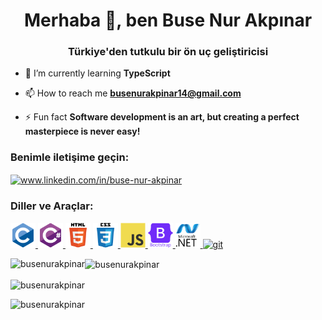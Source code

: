 <h1 align="center">Merhaba 👋, ben Buse Nur Akpınar</h1>
<h3 align="center">Türkiye'den tutkulu bir ön uç geliştiricisi</h3>


- 🌱 I’m currently learning **TypeScript**

- 📫 How to reach me **busenurakpinar14@gmail.com**

- ⚡ Fun fact **Software development is an art, but creating a perfect masterpiece is never easy!**

<h3 align="left">Benimle iletişime geçin:</h3>
<p align="left">
<a href="https://linkedin.com/in/www.linkedin.com/in/buse-nur-akpinar" target="blank"><img align="center" src="https://raw.githubusercontent.com/rahuldkjain/github-profile-readme-generator/master/src/images/icons/Social/linked-in-alt.svg" alt="www.linkedin.com/in/buse-nur-akpinar" height="30" width="40" /></a>
</p>

<h3 align="left">Diller ve Araçlar:</h3>
<p align="left"> <a href="https://www.cprogramming.com/" target="_blank" rel="noreferrer"> <img src="https://raw.githubusercontent.com/devicons/devicon/master/icons/c/c-original.svg" alt="c" width="40" height="40"/> </a> <a href="https://www.w3schools.com/cs/" target="_blank" rel="noreferrer"> <img src="https://raw.githubusercontent.com/devicons/devicon/master/icons/csharp/csharp-original.svg" alt="csharp" width="40" height="40"/> </a> <a href="https://www.w3.org/html/" target="_blank" rel="noreferrer"> <img src="https://raw.githubusercontent.com/devicons/devicon/master/icons/html5/html5-original-wordmark.svg" alt="html5" width="40" height="40"/> </a> <a href="https://www.w3schools.com/css/" target="_blank" rel="noreferrer"> <img src="https://raw.githubusercontent.com/devicons/devicon/master/icons/css3/css3-original-wordmark.svg" alt="css3" width="40" height="40"/> </a> <a href="https://developer.mozilla.org/en-US/docs/Web/JavaScript" target="_blank" rel="noreferrer"> <img src="https://raw.githubusercontent.com/devicons/devicon/master/icons/javascript/javascript-original.svg" alt="javascript" width="40" height="40"/> </a> <a href="https://getbootstrap.com/" target="_blank" rel="noreferrer"> <img src="https://raw.githubusercontent.com/devicons/devicon/master/icons/bootstrap/bootstrap-plain-wordmark.svg" alt="bootstrap" width="40" height="40"/> </a> <a href="https://dotnet.microsoft.com/" target="_blank" rel="noreferrer"> <img src="https://raw.githubusercontent.com/devicons/devicon/master/icons/dot-net/dot-net-original-wordmark.svg" alt="dotnet" width="40" height="40"/> </a> <a href="https://git-scm.com/" target="_blank" rel="noreferrer"> <img src="https://www.vectorlogo.zone/logos/git-scm/git-scm-icon.svg" alt="git" width="40" height="40"/> </a> </p>

<p><img align="left" src="https://github-readme-stats.vercel.app/api/top-langs?username=busenurakpinar&show_icons=true&locale=tr&layout=compact" alt="busenurakpinar" /></p>

<p> <img align="center" src="https://github-readme-stats.vercel.app/api?username=busenurakpinar&show_icons=true&locale=tr" alt="busenurakpinar" /></p>

<p><img align="center" src="https://github-readme-streak-stats.herokuapp.com/?user=busenurakpinar&" alt="busenurakpinar" /></p>


<p align="left"> <img src="https://komarev.com/ghpvc/?username=busenurakpinar&label=Profile%20views&color=0e75b6&style=flat" alt="busenurakpinar" /> </p>
